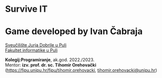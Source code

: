 # Survive IT







# Game developed by Ivan Čabraja

[Sveučilište Jurja Dobrile u Puli](http://www.unipu.hr/)  
[Fakultet informatike u Puli](https://fipu.unipu.hr/)

**Kolegij:Programiranje**, ak.god. 2022./2023.  
Mentor: **izv. prof. dr. sc. Tihomir Orehovački** (https://fipu.unipu.hr/fipu/tihomir.orehovacki, tihomir.orehovacki@unipu.hr)
